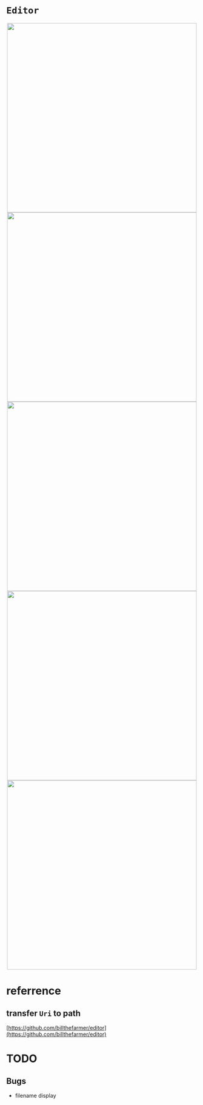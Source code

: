 # `Editor`

<div align="center">
  <img width="500px" src="https://github.com/hexo-simple-theme/theme_demo/blob/master/editor_normal.jpg">
</div>

<div align="center">
  <img width="500px" src="https://github.com/hexo-simple-theme/theme_demo/blob/master/editor_select.jpg">
</div>

<div align="center">
  <img width="500px" src="https://github.com/hexo-simple-theme/theme_demo/blob/master/editor_open.jpg">
</div>

<div align="center">
  <img width="500px" src="https://github.com/hexo-simple-theme/theme_demo/blob/master/editor_save.jpg">
</div>

<div align="center">
  <img width="500px" src="https://github.com/hexo-simple-theme/theme_demo/blob/master/editor_delete.jpg">
</div>

# referrence

## transfer `Uri` to path

[https://github.com/billthefarmer/editor](https://github.com/billthefarmer/editor)

# TODO

## Bugs

- filename display
